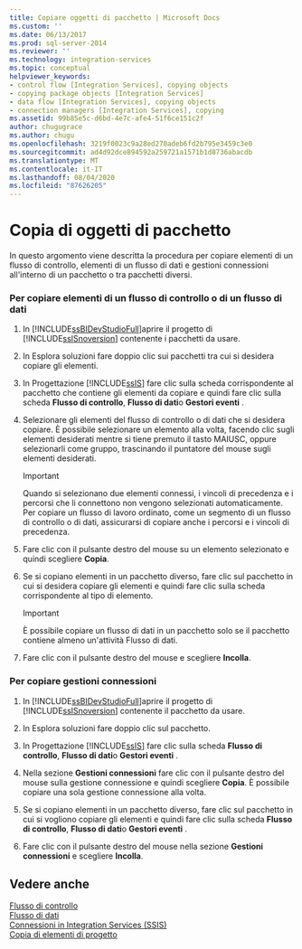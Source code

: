 ```yaml
---
title: Copiare oggetti di pacchetto | Microsoft Docs
ms.custom: ''
ms.date: 06/13/2017
ms.prod: sql-server-2014
ms.reviewer: ''
ms.technology: integration-services
ms.topic: conceptual
helpviewer_keywords:
- control flow [Integration Services], copying objects
- copying package objects [Integration Services]
- data flow [Integration Services], copying objects
- connection managers [Integration Services], copying
ms.assetid: 99b85e5c-d6bd-4e7c-afe4-51f6ce151c2f
author: chugugrace
ms.author: chugu
ms.openlocfilehash: 3219f0023c9a28ed270adeb6fd2b795e3459c3e0
ms.sourcegitcommit: ad4d92dce894592a259721a1571b1d8736abacdb
ms.translationtype: MT
ms.contentlocale: it-IT
ms.lasthandoff: 08/04/2020
ms.locfileid: "87626205"
---
```

# <a name="copy-package-objects"></a>Copia di oggetti di pacchetto
  In questo argomento viene descritta la procedura per copiare elementi di un flusso di controllo, elementi di un flusso di dati e gestioni connessioni all'interno di un pacchetto o tra pacchetti diversi.  
  
### <a name="to-copy-control-and-data-flow-items"></a>Per copiare elementi di un flusso di controllo o di un flusso di dati  
  
1.  In [!INCLUDE[ssBIDevStudioFull](../includes/ssbidevstudiofull-md.md)]aprire il progetto di [!INCLUDE[ssISnoversion](../includes/ssisnoversion-md.md)] contenente i pacchetti da usare.  
  
2.  In Esplora soluzioni fare doppio clic sui pacchetti tra cui si desidera copiare gli elementi.  
  
3.  In Progettazione [!INCLUDE[ssIS](../includes/ssis-md.md)] fare clic sulla scheda corrispondente al pacchetto che contiene gli elementi da copiare e quindi fare clic sulla scheda **Flusso di controllo**, **Flusso di dati**o **Gestori eventi** .  
  
4.  Selezionare gli elementi del flusso di controllo o di dati che si desidera copiare. È possibile selezionare un elemento alla volta, facendo clic sugli elementi desiderati mentre si tiene premuto il tasto MAIUSC, oppure selezionarli come gruppo, trascinando il puntatore del mouse sugli elementi desiderati.  
  
    > [!IMPORTANT]  
    >  Quando si selezionano due elementi connessi, i vincoli di precedenza e i percorsi che li connettono non vengono selezionati automaticamente. Per copiare un flusso di lavoro ordinato, come un segmento di un flusso di controllo o di dati, assicurarsi di copiare anche i percorsi e i vincoli di precedenza.  
  
5.  Fare clic con il pulsante destro del mouse su un elemento selezionato e quindi scegliere **Copia**.  
  
6.  Se si copiano elementi in un pacchetto diverso, fare clic sul pacchetto in cui si desidera copiare gli elementi e quindi fare clic sulla scheda corrispondente al tipo di elemento.  
  
    > [!IMPORTANT]  
    >  È possibile copiare un flusso di dati in un pacchetto solo se il pacchetto contiene almeno un'attività Flusso di dati.  
  
7.  Fare clic con il pulsante destro del mouse e scegliere **Incolla**.  
  
### <a name="to-copy-connection-managers"></a>Per copiare gestioni connessioni  
  
1.  In [!INCLUDE[ssBIDevStudioFull](../includes/ssbidevstudiofull-md.md)]aprire il progetto di [!INCLUDE[ssISnoversion](../includes/ssisnoversion-md.md)] contenente il pacchetto da usare.  
  
2.  In Esplora soluzioni fare doppio clic sul pacchetto.  
  
3.  In Progettazione [!INCLUDE[ssIS](../includes/ssis-md.md)] fare clic sulla scheda **Flusso di controllo**, **Flusso di dati**o **Gestori eventi** .  
  
4.  Nella sezione **Gestioni connessioni** fare clic con il pulsante destro del mouse sulla gestione connessione e quindi scegliere **Copia**. È possibile copiare una sola gestione connessione alla volta.  
  
5.  Se si copiano elementi in un pacchetto diverso, fare clic sul pacchetto in cui si vogliono copiare gli elementi e quindi fare clic sulla scheda **Flusso di controllo**, **Flusso di dati**o **Gestori eventi** .  
  
6.  Fare clic con il pulsante destro del mouse nella sezione **Gestioni connessioni** e scegliere **Incolla**.  
  
## <a name="see-also"></a>Vedere anche  
 [Flusso di controllo](control-flow/control-flow.md)   
 [Flusso di dati](data-flow/data-flow.md)   
 [Connessioni in Integration Services &#40;SSIS&#41;](connection-manager/integration-services-ssis-connections.md)   
 [Copia di elementi di progetto](../../2014/integration-services/copy-project-items.md)  
  
  
